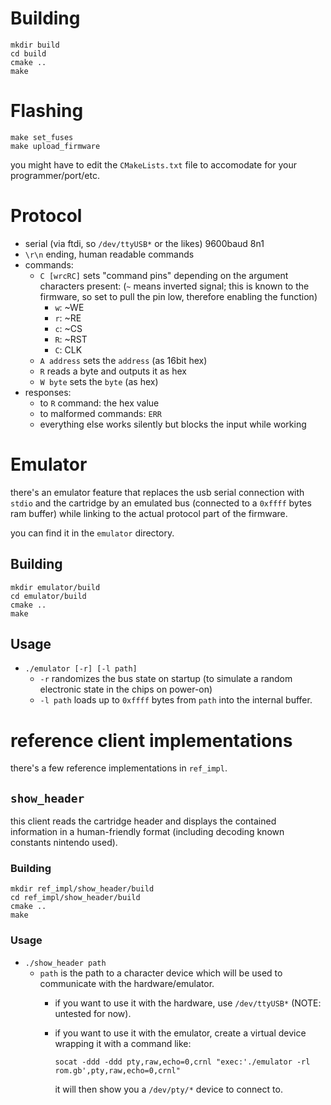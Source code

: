 # Building

    mkdir build
    cd build
    cmake ..
    make

# Flashing

    make set_fuses
    make upload_firmware

you might have to edit the `CMakeLists.txt` file to accomodate for your programmer/port/etc.

# Protocol

* serial (via ftdi, so `/dev/ttyUSB*` or the likes) 9600baud 8n1
* `\r\n` ending, human readable commands
* commands:
  * `C [wrcRC]` sets "command pins" depending on the argument characters present: (`~` means inverted signal; this is known to the firmware, so set to pull the pin low, therefore enabling the function)
    * `w`: ~WE
    * `r`: ~RE
    * `c`: ~CS
    * `R`: ~RST
    * `C`: CLK
  * `A address` sets the `address` (as 16bit hex)
  * `R` reads a byte and outputs it as hex
  * `W byte` sets the `byte` (as hex)
* responses:
  * to `R` command: the hex value
  * to malformed commands: `ERR`
  * everything else works silently but blocks the input while working

# Emulator
there's an emulator feature that replaces the usb serial connection with `stdio` and the cartridge by an emulated bus (connected to a `0xffff` bytes ram buffer) while linking to the actual protocol part of the firmware.

you can find it in the `emulator` directory.

## Building

    mkdir emulator/build
    cd emulator/build
    cmake ..
    make

## Usage

* `./emulator [-r] [-l path]`
  * `-r` randomizes the bus state on startup (to simulate a random electronic state in the chips on power-on)
  * `-l path` loads up to `0xffff` bytes from `path` into the internal buffer.

# reference client implementations

there's a few reference implementations in `ref_impl`.

## `show_header`

this client reads the cartridge header and displays the contained information in a human-friendly format (including decoding known constants nintendo used).

### Building
    mkdir ref_impl/show_header/build
    cd ref_impl/show_header/build
    cmake ..
    make

### Usage
* `./show_header path`
  * `path` is the path to a character device which will be used to communicate with the hardware/emulator.
    * if you want to use it with the hardware, use `/dev/ttyUSB*` (NOTE: untested for now).
    * if you want to use it with the emulator, create a virtual device wrapping it with a command like:

      `socat -ddd -ddd pty,raw,echo=0,crnl "exec:'./emulator -rl rom.gb',pty,raw,echo=0,crnl"`

      it will then show you a `/dev/pty/*` device to connect to.
